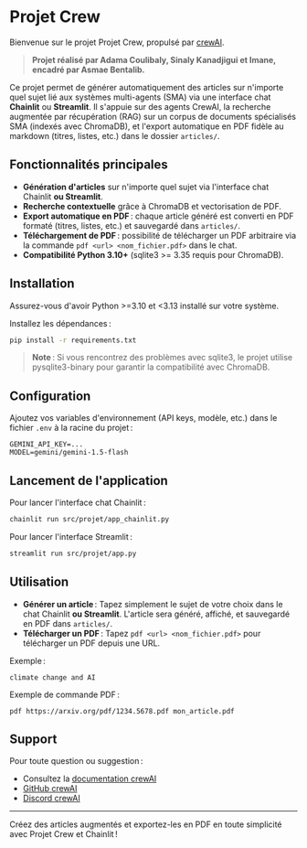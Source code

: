 # Projet Crew

Bienvenue sur le projet Projet Crew, propulsé par [crewAI](https://crewai.com).

> **Projet réalisé par Adama Coulibaly, Sinaly Kanadjigui et Imane, encadré par Asmae Bentalib.**

Ce projet permet de générer automatiquement des articles sur n'importe quel sujet lié aux systèmes multi-agents (SMA) via une interface chat **Chainlit** ou **Streamlit**. Il s'appuie sur des agents CrewAI, la recherche augmentée par récupération (RAG) sur un corpus de documents spécialisés SMA (indexés avec ChromaDB), et l'export automatique en PDF fidèle au markdown (titres, listes, etc.) dans le dossier `articles/`.

## Fonctionnalités principales

- **Génération d'articles** sur n'importe quel sujet via l'interface chat Chainlit **ou Streamlit**.
- **Recherche contextuelle** grâce à ChromaDB et vectorisation de PDF.
- **Export automatique en PDF** : chaque article généré est converti en PDF formaté (titres, listes, etc.) et sauvegardé dans `articles/`.
- **Téléchargement de PDF** : possibilité de télécharger un PDF arbitraire via la commande `pdf <url> <nom_fichier.pdf>` dans le chat.
- **Compatibilité Python 3.10+** (sqlite3 >= 3.35 requis pour ChromaDB).

## Installation

Assurez-vous d'avoir Python >=3.10 et <3.13 installé sur votre système.

Installez les dépendances :

```bash
pip install -r requirements.txt
```

> **Note** : Si vous rencontrez des problèmes avec sqlite3, le projet utilise pysqlite3-binary pour garantir la compatibilité avec ChromaDB.

## Configuration

Ajoutez vos variables d'environnement (API keys, modèle, etc.) dans le fichier `.env` à la racine du projet :

```
GEMINI_API_KEY=...
MODEL=gemini/gemini-1.5-flash
```

## Lancement de l'application

Pour lancer l'interface chat Chainlit :

```bash
chainlit run src/projet/app_chainlit.py
```

Pour lancer l'interface Streamlit :

```bash
streamlit run src/projet/app.py
```

## Utilisation

- **Générer un article** : Tapez simplement le sujet de votre choix dans le chat Chainlit **ou Streamlit**. L'article sera généré, affiché, et sauvegardé en PDF dans `articles/`.
- **Télécharger un PDF** : Tapez `pdf <url> <nom_fichier.pdf>` pour télécharger un PDF depuis une URL.

Exemple :
```
climate change and AI
```

Exemple de commande PDF :
```
pdf https://arxiv.org/pdf/1234.5678.pdf mon_article.pdf
```

## Support

Pour toute question ou suggestion :
- Consultez la [documentation crewAI](https://docs.crewai.com)
- [GitHub crewAI](https://github.com/joaomdmoura/crewai)
- [Discord crewAI](https://discord.com/invite/X4JWnZnxPb)

---

Créez des articles augmentés et exportez-les en PDF en toute simplicité avec Projet Crew et Chainlit !
